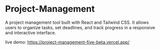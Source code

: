 # Project-Management
A project management tool built with React and Tailwind CSS. It allows users to organize tasks, set deadlines, and track progress in a responsive and interactive interface.

live demo: https://project-management-five-beta.vercel.app/
